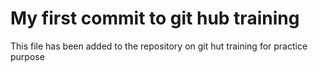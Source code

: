 # My first commit to git hub training

This file has been added to the repository on git hut training for practice purpose
